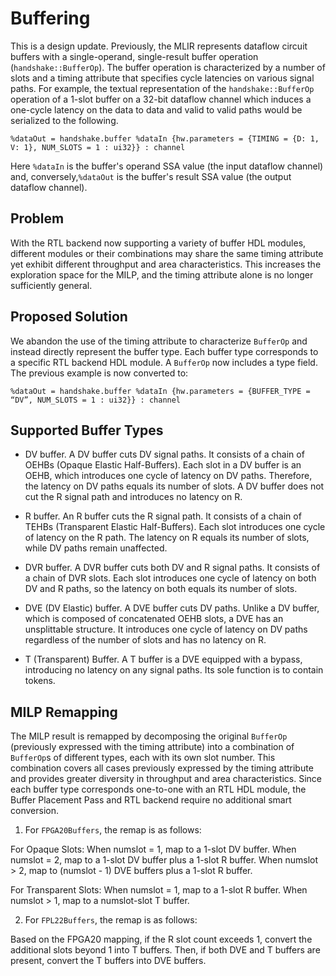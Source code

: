 # Buffering

This is a design update. Previously, the MLIR represents dataflow circuit buffers with a single-operand, single-result buffer operation (`handshake::BufferOp`). The buffer operation is characterized by a number of slots and a timing attribute that specifies cycle latencies on various signal paths. For example, the textual representation of the `handshake::BufferOp` operation of a 1-slot buffer on a 32-bit dataflow channel which induces a one-cycle latency on the data to data and valid to valid paths would be serialized to the following.

```mlir
%dataOut = handshake.buffer %dataIn {hw.parameters = {TIMING = {D: 1, V: 1}, NUM_SLOTS = 1 : ui32}} : channel
```

Here `%dataIn` is the buffer's operand SSA value (the input dataflow channel) and, conversely,`%dataOut` is the buffer's result SSA value (the output dataflow channel).

## Problem

With the RTL backend now supporting a variety of buffer HDL modules, different modules or their combinations may share the same timing attribute yet exhibit different throughput and area characteristics. This increases the exploration space for the MILP, and the timing attribute alone is no longer sufficiently general.

## Proposed Solution

We abandon the use of the timing attribute to characterize `BufferOp` and instead directly represent the buffer type. Each buffer type corresponds to a specific RTL backend HDL module. A `BufferOp` now includes a type field. The previous example is now converted to:

```mlir
%dataOut = handshake.buffer %dataIn {hw.parameters = {BUFFER_TYPE = “DV”, NUM_SLOTS = 1 : ui32}} : channel
```

## Supported Buffer Types

- DV buffer. A DV buffer cuts DV signal paths. It consists of a chain of OEHBs (Opaque Elastic Half-Buffers). Each slot in a DV buffer is an OEHB, which introduces one cycle of latency on DV paths. Therefore, the latency on DV paths equals its number of slots. A DV buffer does not cut the R signal path and introduces no latency on R.

- R buffer. An R buffer cuts the R signal path. It consists of a chain of TEHBs (Transparent Elastic Half-Buffers). Each slot introduces one cycle of latency on the R path. The latency on R equals its number of slots, while DV paths remain unaffected.

- DVR buffer. A DVR buffer cuts both DV and R signal paths. It consists of a chain of DVR slots. Each slot introduces one cycle of latency on both DV and R paths, so the latency on both equals its number of slots.

- DVE (DV Elastic) buffer. A DVE buffer cuts DV paths. Unlike a DV buffer, which is composed of concatenated OEHB slots, a DVE has an unsplittable structure. It introduces one cycle of latency on DV paths regardless of the number of slots and has no latency on R.

- T (Transparent) Buffer. A T buffer is a DVE equipped with a bypass, introducing no latency on any signal paths. Its sole function is to contain tokens.

## MILP Remapping

The MILP result is remapped by decomposing the original `BufferOp` (previously expressed with the timing attribute) into a combination of `BufferOp`s of different types, each with its own slot number. This combination covers all cases previously expressed by the timing attribute and provides greater diversity in throughput and area characteristics. Since each buffer type corresponds one-to-one with an RTL HDL module, the Buffer Placement Pass and RTL backend require no additional smart conversion.

1. For `FPGA20Buffers`, the remap is as follows:

For Opaque Slots:
When numslot = 1, map to a 1-slot DV buffer.
When numslot = 2, map to a 1-slot DV buffer plus a 1-slot R buffer.
When numslot > 2, map to (numslot - 1) DVE buffers plus a 1-slot R buffer.

For Transparent Slots:
When numslot = 1, map to a 1-slot R buffer.
When numslot > 1, map to a numslot-slot T buffer.

2. For `FPL22Buffers`, the remap is as follows:

Based on the FPGA20 mapping, if the R slot count exceeds 1, convert the additional slots beyond 1 into T buffers.
Then, if both DVE and T buffers are present, convert the T buffers into DVE buffers.